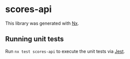 # scores-api

This library was generated with [Nx](https://nx.dev).

## Running unit tests

Run `nx test scores-api` to execute the unit tests via [Jest](https://jestjs.io).
